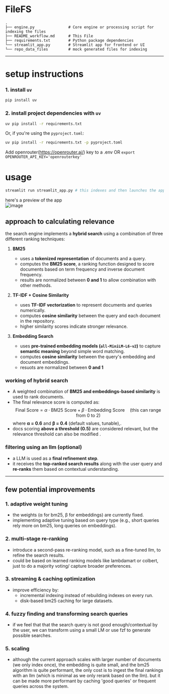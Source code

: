 # FileFS

```
.
├── engine.py               # Core engine or processing script for indexing the files
├── README_workflow.md      # This File
├── requirements.txt        # Python package dependencies
└── streamlit_app.py        # Streamlit app for frontend or UI
└── repo_data_files         # mock generated files for indexing
```

---

# setup instructions

### 1. install `uv` 
```bash
pip install uv
```

### 2. install project dependencies with `uv`
```bash
uv pip install -r requirements.txt
```

Or, if you're using the `pyproject.toml`:
```bash
uv pip install -r requirements.txt -p pyproject.toml
```
Add openrouter(https://openrouter.ai/) key to a .env
OR `export OPENROUTER_API_KEY='openrouterkey'`

# usage
```bash
streamlit run streamlit_app.py # this indexes and then launches the app
```
here's a preview of the app  
![image](https://github.com/user-attachments/assets/9a908b55-d5da-4721-a590-3fd3303092cc)



## approach to calculating relevance

the search engine implements a **hybrid search** using a combination of three different ranking techniques:

1. **BM25**  
   - uses a **tokenized representation** of documents and a query.  
   - computes the **BM25 score**, a ranking function designed to score documents based on term frequency and inverse document frequency.  
   - results are normalized between **0 and 1** to allow combination with other methods.

2. **TF-IDF + Cosine Similarity**  
   - uses **TF-IDF vectorization** to represent documents and queries numerically.  
   - computes **cosine similarity** between the query and each document in the repository.  
   - higher similarity scores indicate stronger relevance.

3. **Embedding Search**  
   - uses **pre-trained embedding models (`all-MiniLM-L6-v2`)** to capture **semantic meaning** beyond simple word matching.  
   - computes **cosine similarity** between the query's embedding and document embeddings.  
   - resuots are normalized between **0 and 1** 

### **working of hybrid search**
- A weighted combination of **BM25 and embeddings-based similarity** is used to rank documents.
- The final relevance score is computed as:
$$
\text{Final Score} = \alpha \cdot \text{BM25 Score} + \beta \cdot \text{Embedding Score} \quad ( \text{this can range from } 0 \text{ to } 2 )
$$
  where **α = 0.6** and **β = 0.4** (default values, tunable),.
- docs scoring **above a threshold (0.5)** are considered relevant, but the relevance threshold can also be modified .

### **filtering using an llm (optional)**
- a LLM is used as a **final refinement step**.  
- it receives the **top-ranked search results** along with the user query and **re-ranks** them based on contextual understanding.  

---

## few potential improvements

### 1. adaptive weight tuning
- the weights (α for bm25, β for embeddings) are currently fixed.  
- implementing adaptive tuning based on query type (e.g., short queries rely more on bm25, long queries on embeddings).

### 2. multi-stage re-ranking
- introduce a second-pass re-ranking model, such as a fine-tuned llm, to refine the search results.  
- could be based on learned ranking models like lambdamart or colbert, just to do a majority voting/ capture broader preferences.

### 3. streaming & caching optimization
- improve efficiency by:
  - incremental indexing instead of rebuilding indexes on every run.
  - disk-based bm25 caching for large datasets.

### 4. fuzzy finding and transforming search queries
- if we feel that that the search query is not good enough/contextual by the user, we can transform using a small LM or use fzf to generate possible searches. 

### 5. scaling
- although the current approach scales with larger number of documents (we only index once), the embedding is quite small, and the bm25 algorithm is quite performant, the only cost is to ingest the final rankings with an llm (which is minimal as we only rerank based on the llm). but it can be made more performant by caching 'good queries' or frequent queries across the system.
